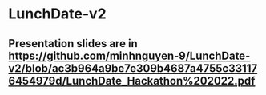 # LunchDate-v2
## Presentation slides are in https://github.com/minhnguyen-9/LunchDate-v2/blob/ac3b964a9be7e309b4687a4755c331176454979d/LunchDate_Hackathon%202022.pdf 
